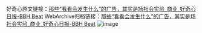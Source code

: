 好奇心原文链接：[那些“看看会发生什么”的广告，其实是场社会实验_商业_好奇心日报-BBH Beat](https://www.qdaily.com/articles/9346.html)
WebArchive归档链接：[那些“看看会发生什么”的广告，其实是场社会实验_商业_好奇心日报-BBH Beat](http://web.archive.org/web/20180531161344/http://www.qdaily.com:80/articles/9346.html)
![image](http://ww3.sinaimg.cn/large/007d5XDpgy1g3vf5hsnryj30u03cb4jo)